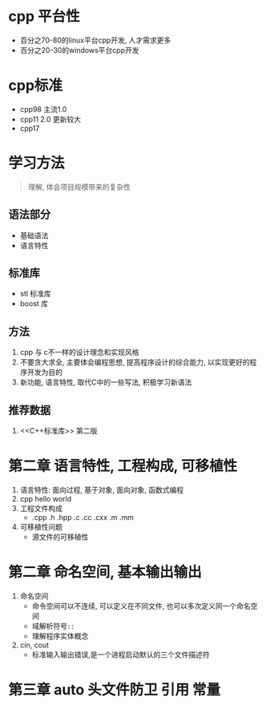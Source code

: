 # cpp 平台性
- 百分之70-80的linux平台cpp开发, 人才需求更多
- 百分之20-30的windows平台cpp开发

# cpp标准
- cpp98 主流1.0
- cpp11 2.0 更新较大
- cpp17


# 学习方法
> 理解, 体会项目规模带来的复杂性
## 语法部分
- 基础语法
- 语言特性

## 标准库
- stl 标准库
- boost 库

## 方法 
1. cpp 与 c不一样的设计理念和实现风格
2. 不要贪大求全, 主要体会编程思想, 提高程序设计的综合能力, 以实现更好的程序开发为目的
3. 新功能, 语言特性, 取代C中的一些写法, 积极学习新语法


## 推荐数据
1. <<C++标准库>> 第二版


# 第二章 语言特性, 工程构成, 可移植性
1. 语言特性: 面向过程, 基于对象, 面向对象, 函数式编程
2. cpp hello world
3. 工程文件构成
    - .cpp .h .hpp .c .cc .cxx .m .mm
4. 可移植性问题
    - 源文件的可移植性

# 第二章 命名空间, 基本输出输出
1. 命名空间
    - 命令空间可以不连续, 可以定义在不同文件, 也可以多次定义同一个命名空间
    - 域解析符号`::`
    - 理解程序实体概念
2. cin, cout
    - 标准输入输出错误,是一个进程启动默认的三个文件描述符

# 第三章 auto 头文件防卫 引用 常量